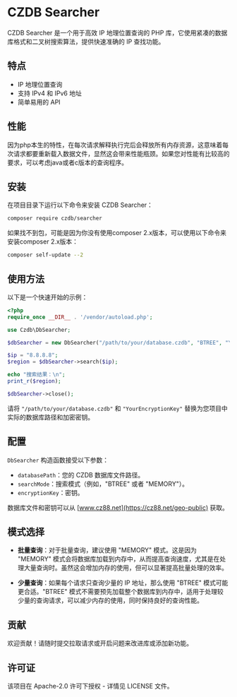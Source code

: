 # CZDB Searcher

CZDB Searcher 是一个用于高效 IP 地理位置查询的 PHP 库，它使用紧凑的数据库格式和二叉树搜索算法，提供快速准确的 IP 查找功能。

## 特点

- IP 地理位置查询
- 支持 IPv4 和 IPv6 地址
- 简单易用的 API

## 性能
因为php本生的特性，在每次请求解释执行完后会释放所有内存资源，这意味着每次请求都要重新载入数据文件，显然这会带来性能瓶颈。如果您对性能有比较高的要求，可以考虑java或者c版本的查询程序。

## 安装

在项目目录下运行以下命令来安装 CZDB Searcher：

```bash
composer require czdb/searcher
```

如果找不到包，可能是因为你没有使用composer 2.x版本，可以使用以下命令来安装composer 2.x版本：

```bash
composer self-update --2
```

## 使用方法

以下是一个快速开始的示例：

```php
<?php
require_once __DIR__ . '/vendor/autoload.php';

use Czdb\DbSearcher;

$dbSearcher = new DbSearcher("/path/to/your/database.czdb", "BTREE", "YourEncryptionKey");

$ip = "8.8.8.8";
$region = $dbSearcher->search($ip);

echo "搜索结果：\n";
print_r($region);

$dbSearcher->close();
```

请将 `"/path/to/your/database.czdb"` 和 `"YourEncryptionKey"` 替换为您项目中实际的数据库路径和加密密钥。

## 配置

`DbSearcher` 构造函数接受以下参数：

- `databasePath`：您的 CZDB 数据库文件路径。
- `searchMode`：搜索模式（例如，"BTREE" 或者 "MEMORY"）。
- `encryptionKey`：密钥。

数据库文件和密钥可以从 [www.cz88.net](https://cz88.net/geo-public) 获取。

## 模式选择

- **批量查询**：对于批量查询，建议使用 "MEMORY" 模式。这是因为 "MEMORY" 模式会将数据库加载到内存中，从而提高查询速度，尤其是在处理大量查询时。虽然这会增加内存的使用，但可以显著提高批量处理的效率。  

- **少量查询**：如果每个请求只查询少量的 IP 地址，那么使用 "BTREE" 模式可能更合适。"BTREE" 模式不需要预先加载整个数据库到内存中，适用于处理较少量的查询请求，可以减少内存的使用，同时保持良好的查询性能。

## 贡献

欢迎贡献！请随时提交拉取请求或开启问题来改进库或添加新功能。

## 许可证

该项目在 Apache-2.0 许可下授权 - 详情见 LICENSE 文件。